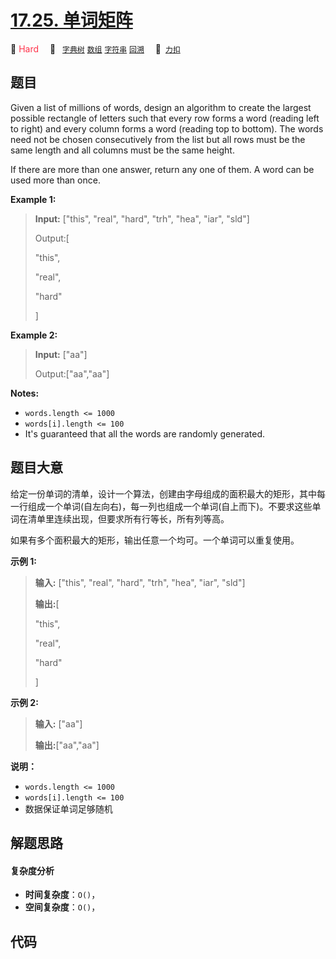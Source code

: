 # [17.25. 单词矩阵](https://2xiao.github.io/leetcode-js/interview/i_17.25.html)

🔴 <font color=#ff334b>Hard</font>&emsp; 🔖&ensp; [`字典树`](/tag/trie.md) [`数组`](/tag/array.md) [`字符串`](/tag/string.md) [`回溯`](/tag/backtracking.md)&emsp; 🔗&ensp;[`力扣`](https://leetcode.cn/problems/word-rectangle-lcci)

## 题目

Given a list of millions of words, design an algorithm to create the largest
possible rectangle of letters such that every row forms a word (reading left
to right) and every column forms a word (reading top to bottom). The words
need not be chosen consecutively from the list but all rows must be the same
length and all columns must be the same height.

If there are more than one answer, return any one of them. A word can be used
more than once.

**Example 1:**

> 
> 
> 
> 
> 
> **Input:** ["this", "real", "hard", "trh", "hea", "iar", "sld"]
> 
> Output:[
> 
>    "this",
> 
>    "real",
> 
>    "hard"
> 
> ]

**Example 2:**

> 
> 
> 
> 
> 
> **Input:** ["aa"]
> 
> Output:["aa","aa"]

**Notes:**

  * `words.length <= 1000`
  * `words[i].length <= 100`
  * It's guaranteed that all the words are randomly generated.


## 题目大意

给定一份单词的清单，设计一个算法，创建由字母组成的面积最大的矩形，其中每一行组成一个单词(自左向右)，每一列也组成一个单词(自上而下)。不要求这些单词在清单里连续出现，但要求所有行等长，所有列等高。

如果有多个面积最大的矩形，输出任意一个均可。一个单词可以重复使用。

**示例 1:**

> 
> 
> 
> 
> 
> **输入:** ["this", "real", "hard", "trh", "hea", "iar", "sld"]
> 
> **输出:**[
> 
>    "this",
> 
>    "real",
> 
>    "hard"
> 
> ]

**示例 2:**

> 
> 
> 
> 
> 
> **输入:** ["aa"]
> 
> **输出:**["aa","aa"]

**说明：**

  * `words.length <= 1000`
  * `words[i].length <= 100`
  * 数据保证单词足够随机


## 解题思路

#### 复杂度分析

- **时间复杂度**：`O()`，
- **空间复杂度**：`O()`，

## 代码

```javascript

```